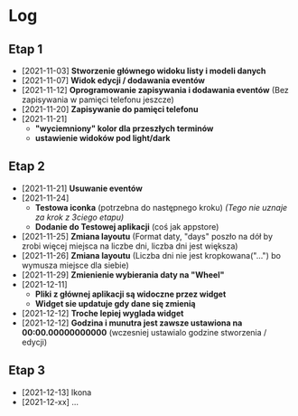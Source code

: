 # Log

## Etap 1

- [2021-11-03] **Stworzenie głównego widoku listy i modeli danych**
- [2021-11-07] **Widok edycji / dodawania eventów**
- [2021-11-12] **Oprogramowanie zapisywania i dodawania eventów** (Bez zapisywania w pamięci telefonu jeszcze)
- [2021-11-20] **Zapisywanie do pamięci telefonu**
- [2021-11-21]
  - **"wyciemniony" kolor dla przeszłych terminów**
  - **ustawienie widoków pod light/dark**

## Etap 2

- [2021-11-21] **Usuwanie eventów**
- [2021-11-24]
  - **Testowa iconka** (potrzebna do następnego kroku) *(Tego nie uznaje za krok z 3ciego etapu)*
  - **Dodanie do Testowej aplikacji** (coś jak appstore)
- [2021-11-25] **Zmiana layoutu** (Format daty, "days" poszło na dół by zrobi więcej miejsca na liczbe dni, liczba dni jest większa)
- [2021-11-26] **Zmiana layoutu** (Liczba dni nie jest kropkowana("...") bo wymusza miejsce dla siebie)
- [2021-11-29] **Zmienienie wybierania daty na "Wheel"**
- [2021-12-11]
  - **Pliki z głównej aplikacji są widoczne przez widget**
  - **Widget sie updatuje gdy dane się zmienią**
- [2021-12-12] **Troche lepiej wyglada widget**
- [2021-12-12] **Godzina i munutra jest zawsze ustawiona na 00:00.00000000000** (wczesniej ustawialo godzine stworzenia / edycji)

## Etap 3

- [2021-12-13] Ikona
- [2021-12-xx] ...
